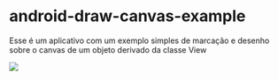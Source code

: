 # android-draw-canvas-example
Esse é um aplicativo com um exemplo simples de marcação e desenho sobre o canvas de um objeto derivado da classe View


<a href="http://www.tarcisojunior.com.br/img/github/android-draw-canvas.gif">
  <img src="http://www.tarcisojunior.com.br/img/github/android-draw-canvas.gif">
</a>
